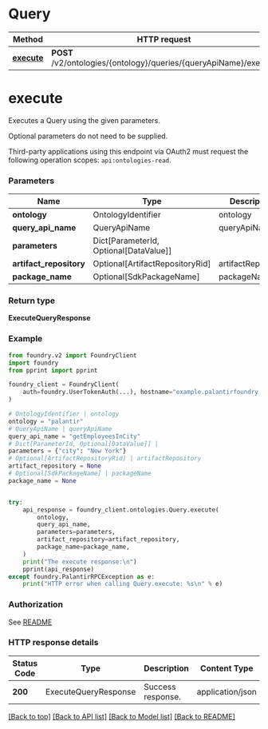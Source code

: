 # Query

Method | HTTP request |
------------- | ------------- |
[**execute**](#execute) | **POST** /v2/ontologies/{ontology}/queries/{queryApiName}/execute |

# **execute**
Executes a Query using the given parameters.

Optional parameters do not need to be supplied.

Third-party applications using this endpoint via OAuth2 must request the 
following operation scopes: `api:ontologies-read`.


### Parameters

Name | Type | Description  | Notes |
------------- | ------------- | ------------- | ------------- |
**ontology** | OntologyIdentifier | ontology |  |
**query_api_name** | QueryApiName | queryApiName |  |
**parameters** | Dict[ParameterId, Optional[DataValue]] |  |  |
**artifact_repository** | Optional[ArtifactRepositoryRid] | artifactRepository | [optional] |
**package_name** | Optional[SdkPackageName] | packageName | [optional] |

### Return type
**ExecuteQueryResponse**

### Example

```python
from foundry.v2 import FoundryClient
import foundry
from pprint import pprint

foundry_client = FoundryClient(
    auth=foundry.UserTokenAuth(...), hostname="example.palantirfoundry.com"
)

# OntologyIdentifier | ontology
ontology = "palantir"
# QueryApiName | queryApiName
query_api_name = "getEmployeesInCity"
# Dict[ParameterId, Optional[DataValue]] |
parameters = {"city": "New York"}
# Optional[ArtifactRepositoryRid] | artifactRepository
artifact_repository = None
# Optional[SdkPackageName] | packageName
package_name = None


try:
    api_response = foundry_client.ontologies.Query.execute(
        ontology,
        query_api_name,
        parameters=parameters,
        artifact_repository=artifact_repository,
        package_name=package_name,
    )
    print("The execute response:\n")
    pprint(api_response)
except foundry.PalantirRPCException as e:
    print("HTTP error when calling Query.execute: %s\n" % e)

```



### Authorization

See [README](../../../README.md#authorization)

### HTTP response details
| Status Code | Type        | Description | Content Type |
|-------------|-------------|-------------|------------------|
**200** | ExecuteQueryResponse  | Success response. | application/json |

[[Back to top]](#) [[Back to API list]](../../../README.md#apis-v2-link) [[Back to Model list]](../../../README.md#models-v2-link) [[Back to README]](../../../README.md)

